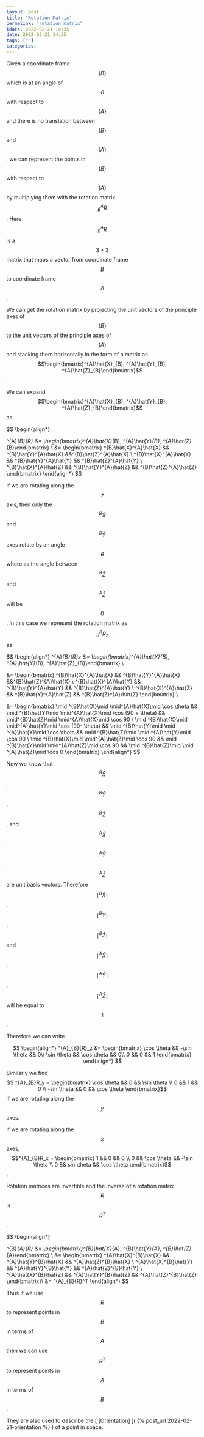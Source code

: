 ```yaml
---
layout: post
title: "Rotation Matrix"
permalink: "rotation_matrix"
idate: 2022-02-21 14:35
date: 2022-02-21 14:35
tags: [""]
categories:
---
```


Given a coordinate frame $$\{B\}$$ which is at an angle of $$\theta$$ with
respect to $$\{A\}$$ and there is no translation between $$\{B\}$$ and
$$\{A\}$$, we can represent the points in $$\{B\}$$ with respect to $$\{A\}$$ by
multiplying them with the rotation matrix $$^{A}_{B}{R}$$. Here $$^{A}_{B}{R}$$
is a $$3\times 3$$ matrix that maps a vector from coordinate frame $$B$$ to
coordinate frame $$A$$.

We can get the rotation matrix by projecting the unit vectors of the principle
axes of $$\{B\}$$ to the unit vectors of the principle axes of $$\{A\}$$ and
stacking them horizontally in the form of a matrix as
$$\begin{bmatrix}^{A}\hat{X}_{B}, ^{A}\hat{Y}_{B},
^{A}\hat{Z}_{B}\end{bmatrix}$$.

We can expand $$\begin{bmatrix}^{A}\hat{X}_{B}, ^{A}\hat{Y}_{B},
^{A}\hat{Z}_{B}\end{bmatrix}$$ as 

$$ \begin{align*}

^{A}_{B}{R} &= \begin{bmatrix}^{A}\hat{X}_{B}, ^{A}\hat{Y}_{B},
^{A}\hat{Z}_{B}\end{bmatrix} \\ &= \begin{bmatrix} ^{B}\hat{X}^{A}\hat{X} &&
^{B}\hat{Y}^{A}\hat{X} &&^{B}\hat{Z}^{A}\hat{X} \\ ^{B}\hat{X}^{A}\hat{Y} &&
^{B}\hat{Y}^{A}\hat{Y} && ^{B}\hat{Z}^{A}\hat{Y} \\ ^{B}\hat{X}^{A}\hat{Z} &&
^{B}\hat{Y}^{A}\hat{Z} && ^{B}\hat{Z}^{A}\hat{Z} \end{bmatrix} \end{align*} $$

If we are rotating along the $$z$$ axis, then only the $$^{B}\hat{X}$$ and
$$^{B}\hat{Y}$$ axes rotate by an angle $$\theta$$ where as the angle between
$$^{B}\hat{Z}$$ and $$^{A}\hat{Z}$$ will be $$0$$. In this case we represent the
rotation matrix as $$^{A}_{B}{R}_z$$ as 

$$ \begin{align*} ^{A}_{B}{R}_z &= \begin{bmatrix}^{A}\hat{X}_{B},
^{A}\hat{Y}_{B}, ^{A}\hat{Z}_{B}\end{bmatrix} \\

&= \begin{bmatrix} ^{B}\hat{X}^{A}\hat{X} && ^{B}\hat{Y}^{A}\hat{X}
&&^{B}\hat{Z}^{A}\hat{X} \\ ^{B}\hat{X}^{A}\hat{Y} && ^{B}\hat{Y}^{A}\hat{Y} &&
^{B}\hat{Z}^{A}\hat{Y} \\ ^{B}\hat{X}^{A}\hat{Z} && ^{B}\hat{Y}^{A}\hat{Z} &&
^{B}\hat{Z}^{A}\hat{Z} \end{bmatrix} \\

&= \begin{bmatrix} \mid ^{B}\hat{X}\mid \mid^{A}\hat{X}\mid \cos \theta && \mid
^{B}\hat{Y}\mid \mid^{A}\hat{X}\mid \cos (90 + \theta) && \mid^{B}\hat{Z}\mid
\mid^{A}\hat{X}\mid \cos 90 \\ \mid ^{B}\hat{X}\mid \mid^{A}\hat{Y}\mid \cos
(90- \theta) && \mid ^{B}\hat{Y}\mid \mid ^{A}\hat{Y}\mid \cos \theta && \mid
^{B}\hat{Z}\mid \mid ^{A}\hat{Y}\mid \cos 90 \\ \mid ^{B}\hat{X}\mid
\mid^{A}\hat{Z}\mid \cos 90 && \mid ^{B}\hat{Y}\mid \mid^{A}\hat{Z}\mid \cos 90
&& \mid ^{B}\hat{Z}\mid \mid ^{A}\hat{Z}\mid \cos 0 \end{bmatrix} \end{align*}
$$

Now we know that $$^{B}\hat{X}$$, $$^{B}\hat{Y}$$, $$^{B}\hat{Z}$$, and
$$^{A}\hat{X}$$, $$^{A}\hat{Y}$$, $$^{A}\hat{Z}$$ are unit basis vectors.
Therefore $$\mid ^{B}\hat{X}\mid$$, $$\mid ^{B}\hat{Y}\mid$$, $$\mid
^{B}\hat{Z}\mid$$ and $$\mid ^{A}\hat{X}\mid$$, $$\mid ^{A}\hat{Y}\mid$$, $$\mid
^{A}\hat{Z}\mid$$ will be equal to $$1$$.

Therefore we can write

$$ \begin{align*} ^{A}_{B}{R}_z &= \begin{bmatrix} \cos \theta && -\sin \theta
&& 0\\ \sin \theta && \cos \theta && 0\\ 0 && 0 && 1 \end{bmatrix} \end{align*}
$$

Similarly we find  $$ ^{A}_{B}R_y = \begin{bmatrix} \cos \theta && 0 && \sin
\theta \\ 0 && 1 && 0 \\ -sin \theta && 0 && \cos \theta \end{bmatrix}$$ if we
are rotating along the $$y$$ axes.

If we are rotating along the $$x$$ axes, $$^{A}_{B}R_x = \begin{bmatrix} 1 && 0
&& 0 \\ 0 && \cos \theta && -\sin \theta \\ 0 && sin \theta && \cos \theta
\end{bmatrix}$$.


Rotation matrices are invertible and the inverse of a rotation matrix $$R$$ is
$$R^T$$. 

$$ \begin{align*}

^{B}_{A}{R} &= \begin{bmatrix}^{B}\hat{X}_{A}, ^{B}\hat{Y}_{A},
^{B}\hat{Z}_{A}\end{bmatrix} \\ &= \begin{bmatrix} ^{A}\hat{X}^{B}\hat{X} &&
^{A}\hat{Y}^{B}\hat{X} && ^{A}\hat{Z}^{B}\hat{X} \\ ^{A}\hat{X}^{B}\hat{Y} &&
^{A}\hat{Y}^{B}\hat{Y} && ^{A}\hat{Z}^{B}\hat{Y} \\ ^{A}\hat{X}^{B}\hat{Z} &&
^{A}\hat{Y}^{B}\hat{Z} && ^{A}\hat{Z}^{B}\hat{Z} \end{bmatrix}\\ &=
^{A}_{B}{R}^T \end{align*} $$

Thus if we use $$R$$ to represent points in $$B$$ in terms of $$A$$ then we can
use $$R^{T}$$ to represent points in $$A$$ in terms of $$B$$.


They are also used to describe the [ [Orientation] ]( {% post_url
2022-02-21-orientation %} ) of a point in space. 
